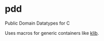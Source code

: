 # pdd
Public Domain Datatypes for C

Uses macros for generic containers like [klib](https://github.com/attractivechaos/klib).
